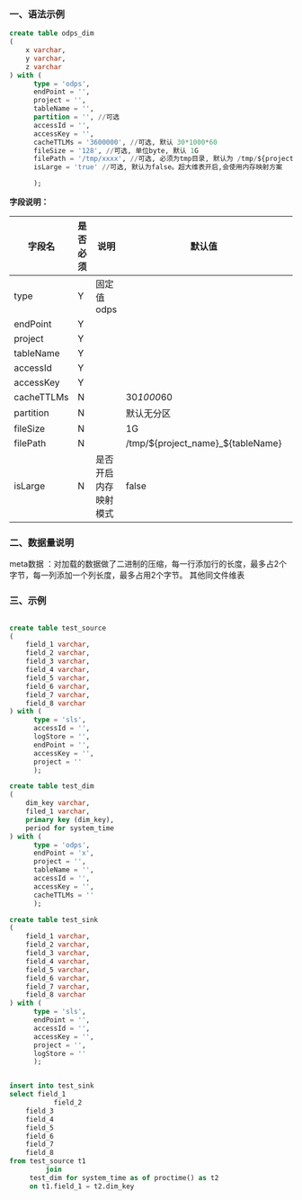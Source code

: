 ### 一、语法示例

```sql
create table odps_dim
(
    x varchar,
    y varchar,
    z varchar
) with (
      type = 'odps',
      endPoint = '',
      project = '',
      tableName = '',
      partition = '', //可选
      accessId = '',
      accessKey = '',
      cacheTTLMs = '3600000', //可选, 默认 30*1000*60
      fileSize = '128', //可选, 单位byte, 默认 1G
      filePath = '/tmp/xxxx', //可选, 必须为tmp目录, 默认为 /tmp/${project_name}_${tableName}
      isLarge = 'true' //可选, 默认为false。超大维表开启,会使用内存映射方案

      );
```

**字段说明：**

| 字段名 | 是否必须 | 说明 | 默认值 |  |
| --- | --- | --- | --- | --- |
| type | Y | 固定值odps |  |  |
| endPoint | Y |  |  |  |
| project | Y |  |  |  |
| tableName | Y |  |  |  |
| accessId | Y |  |  |  |
| accessKey | Y |  |  |  |
| cacheTTLMs | N |  | 30*1000*60 |  |
| partition | N |  | 默认无分区 |  |
| fileSize | N |  | 1G |  |
| filePath | N |  | /tmp/${project_name}_${tableName} |  |
| isLarge | N | 是否开启内存映射模式 | false |  |

### 二、数据量说明

meta数据 ：对加载的数据做了二进制的压缩，每一行添加行的长度，最多占2个字节，每一列添加一个列长度，最多占用2个字节。 其他同文件维表 ​

### 三、示例

```sql

create table test_source
(
    field_1 varchar,
    field_2 varchar,
    field_3 varchar,
    field_4 varchar,
    field_5 varchar,
    field_6 varchar,
    field_7 varchar,
    field_8 varchar
) with (
      type = 'sls',
      accessId = '',
      logStore = '',
      endPoint = '',
      accessKey = '',
      project = ''
      );

create table test_dim
(
    dim_key varchar,
    filed_1 varchar,
    primary key (dim_key),
    period for system_time
) with (
      type = 'odps',
      endPoint = 'x',
      project = '',
      tableName = '',
      accessId = '',
      accessKey = '',
      cacheTTLMs = ''
      );

create table test_sink
(
    field_1 varchar,
    field_2 varchar,
    field_3 varchar,
    field_4 varchar,
    field_5 varchar,
    field_6 varchar,
    field_7 varchar,
    field_8 varchar
) with (
      type = 'sls',
      endPoint = '',
      accessId = '',
      accessKey = '',
      project = '',
      logStore = ''
      );


insert into test_sink
select field_1
           field_2
    field_3
    field_4
    field_5
    field_6
    field_7
    field_8
from test_source t1
         join
     test_dim for system_time as of proctime() as t2
     on t1.field_1 = t2.dim_key

```
